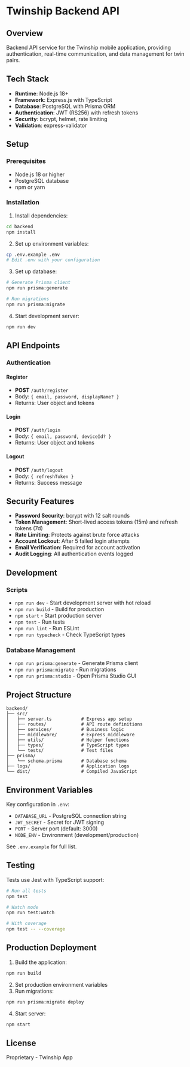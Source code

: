 # Twinship Backend API

## Overview
Backend API service for the Twinship mobile application, providing authentication, real-time communication, and data management for twin pairs.

## Tech Stack
- **Runtime**: Node.js 18+
- **Framework**: Express.js with TypeScript
- **Database**: PostgreSQL with Prisma ORM
- **Authentication**: JWT (RS256) with refresh tokens
- **Security**: bcrypt, helmet, rate limiting
- **Validation**: express-validator

## Setup

### Prerequisites
- Node.js 18 or higher
- PostgreSQL database
- npm or yarn

### Installation

1. Install dependencies:
```bash
cd backend
npm install
```

2. Set up environment variables:
```bash
cp .env.example .env
# Edit .env with your configuration
```

3. Set up database:
```bash
# Generate Prisma client
npm run prisma:generate

# Run migrations
npm run prisma:migrate
```

4. Start development server:
```bash
npm run dev
```

## API Endpoints

### Authentication

#### Register
- **POST** `/auth/register`
- Body: `{ email, password, displayName? }`
- Returns: User object and tokens

#### Login
- **POST** `/auth/login`
- Body: `{ email, password, deviceId? }`
- Returns: User object and tokens

#### Logout
- **POST** `/auth/logout`
- Body: `{ refreshToken }`
- Returns: Success message

## Security Features

- **Password Security**: bcrypt with 12 salt rounds
- **Token Management**: Short-lived access tokens (15m) and refresh tokens (7d)
- **Rate Limiting**: Protects against brute force attacks
- **Account Lockout**: After 5 failed login attempts
- **Email Verification**: Required for account activation
- **Audit Logging**: All authentication events logged

## Development

### Scripts
- `npm run dev` - Start development server with hot reload
- `npm run build` - Build for production
- `npm start` - Start production server
- `npm test` - Run tests
- `npm run lint` - Run ESLint
- `npm run typecheck` - Check TypeScript types

### Database Management
- `npm run prisma:generate` - Generate Prisma client
- `npm run prisma:migrate` - Run migrations
- `npm run prisma:studio` - Open Prisma Studio GUI

## Project Structure
```
backend/
├── src/
│   ├── server.ts           # Express app setup
│   ├── routes/             # API route definitions
│   ├── services/           # Business logic
│   ├── middleware/         # Express middleware
│   ├── utils/              # Helper functions
│   ├── types/              # TypeScript types
│   └── tests/              # Test files
├── prisma/
│   └── schema.prisma       # Database schema
├── logs/                   # Application logs
└── dist/                   # Compiled JavaScript
```

## Environment Variables

Key configuration in `.env`:
- `DATABASE_URL` - PostgreSQL connection string
- `JWT_SECRET` - Secret for JWT signing
- `PORT` - Server port (default: 3000)
- `NODE_ENV` - Environment (development/production)

See `.env.example` for full list.

## Testing

Tests use Jest with TypeScript support:

```bash
# Run all tests
npm test

# Watch mode
npm run test:watch

# With coverage
npm test -- --coverage
```

## Production Deployment

1. Build the application:
```bash
npm run build
```

2. Set production environment variables
3. Run migrations:
```bash
npm run prisma:migrate deploy
```

4. Start server:
```bash
npm start
```

## License
Proprietary - Twinship App